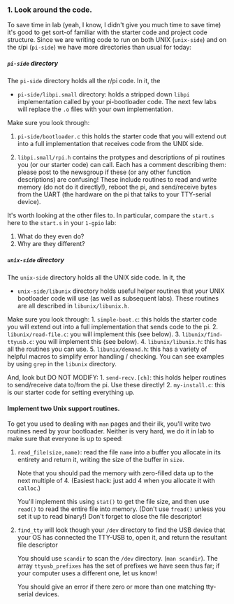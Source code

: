 ### 1. Look around the code.

To save time in lab (yeah, I know, I didn't give you much time to
save time) it's good to get sort-of familiar with the starter code and
project code structure.  Since we are writing code to run on both UNIX
(`unix-side`) and on the r/pi (`pi-side`) we have more directories than
usual for today:

##### `pi-side` directory

The `pi-side` directory holds all the r/pi code.   In it, the 
   - `pi-side/libpi.small` directory: holds a stripped down `libpi` implementation
     called by your pi-bootloader code.  The next few labs will replace
     the `.o` files with your own implementation.

Make sure you look through:

  1. `pi-side/bootloader.c` this holds the starter code that you will extend out
       into a full implementation that receives code from the UNIX side.  

  2. `libpi.small/rpi.h` contains the protypes and descriptions of pi routines
      you (or our starter code) can call.  Each has a comment describing them:
      please post to the newsgroup if these (or any other function descriptions)
      are confusing!   These include routines to read and write memory (do not
      do it directly!), reboot the pi, and send/receive bytes from the UART
      (the hardware on the pi that talks to your TTY-serial device).

It's worth looking at the other files to.  In particular, compare the `start.s` 
here to the `start.s` in your `1-gpio` lab:
   1. What do they even do?
   2. Why are they different?

##### `unix-side` directory

The `unix-side` directory holds all the UNIX side code.  In it, the 
   - `unix-side/libunix` directory holds useful helper routines that
      your UNIX bootloader code will use (as well as subsequent labs).
      These routines are all described in `libunix/libunix.h`.

Make sure you look through:
    1. `simple-boot.c`: this holds the starter code you will extend
       out into a full implementation that sends code to the pi.
    2. `libunix/read-file.c`: you will implement this (see below).
    3. `libunix/find-ttyusb.c`: you will implement this (see below).
    4. `libunix/libunix.h`: this has all the routines you can use.
    5. `libunix/demand.h`: this has a variety of helpful macros to simplify
       error handling / checking.  You can see examples by using `grep` in
       the `libunix` directory.

And, look but DO NOT MODIFY:
    1. `send-recv.[ch]`: this holds helper routines to send/receive data
       to/from the pi.   Use these directly!
    2. `my-install.c`: this is our starter code for setting everything up.

#### Implement two Unix support routines.

To get you used to dealing with `man` pages and their ilk, you'll write
two routines need by your bootloader.  Neither is very hard, we do it
in lab to make sure that everyone is up to speed:

  1. `read_file(size,name)`: read the file `name` into a buffer you
     allocate in its entirety and return it, writing the size of the
     buffer in `size`.

     Note that you should pad the memory with zero-filled data up
     to the next multiple of 4.  (Easiest hack: just add 4 when you
     allocate it with `calloc`.)

     You'll implement this using `stat()` to get the file size,
     and then use `read()` to read the entire file into memory.
     (Don't use `fread()` unless you set it up to read binary!)
     Don't forget to close the file descriptor!

  2. `find_tty` will look though your `/dev` directory to find the
     USB device that your OS has connected the TTY-USB to, open it,
     and return the resultant file descriptor

     You should use `scandir` to scan the `/dev` directory.  (`man
     scandir`).  The array `ttyusb_prefixes` has the set of prefixes
     we have seen thus far; if your computer uses a different one,
     let us know!

     You should give an error if there zero or more than one matching
     tty-serial devices.

